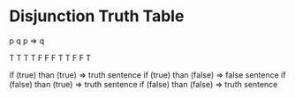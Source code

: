 # Disjunction Truth Table
p  q  p => q

T  T  T
T  F  F
F  T  T
F  F  T

if (true) than (true) => truth sentence
if (true) than (false) => false sentence
if (false) than (true) => truth sentence
if (false) than (false) => truth sentence
